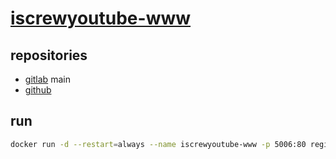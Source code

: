 # [iscrewyoutube-www](https://iscrewyoutube.com/)

## repositories

- [gitlab](https://gitlab.com/screwmycodein/iscrewyoutube-www) main
- [github](https://github.com/screwmycode/iscrewyoutube-www)

## run

```bash
docker run -d --restart=always --name iscrewyoutube-www -p 5006:80 registry.iscrewyoutube.com/screwmycodein/iscrewyoutube-www
```